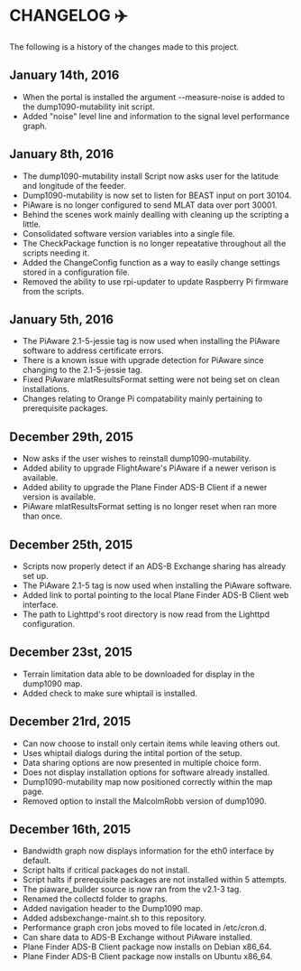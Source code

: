 # CHANGELOG :airplane:

The following is a history of the changes made to this project.

## January 14th, 2016

* When the portal is installed the argument --measure-noise is added to the dump1090-mutability init script.
* Added "noise" level line and information to the signal level performance graph.

## January 8th, 2016

* The dump1090-mutability install Script now asks user for the latitude and longitude of the feeder.
* Dump1090-mutability is now set to listen for BEAST input on port 30104.
* PiAware is no longer configured to send MLAT data over port 30001.
* Behind the scenes work mainly dealling with cleaning up the scripting a little.
* Consolidated software version variables into a single file.
* The CheckPackage function is no longer repeatative throughout all the scripts needing it.
* Added the ChangeConfig function as a way to easily change settings stored in a configuration file.
* Removed the ability to use rpi-updater to update Raspberry Pi firmware from the scripts.

## January 5th, 2016

* The PiAware 2.1-5-jessie tag is now used when installing the PiAware software to address certificate errors.
* There is a known issue with upgrade detection for PiAware since changing to the 2.1-5-jessie tag.
* Fixed PiAware mlatResultsFormat setting were not being set on clean installations.
* Changes relating to Orange Pi compatability mainly pertaining to prerequisite packages.

## December 29th, 2015

* Now asks if the user wishes to reinstall dump1090-mutability.
* Added ability to upgrade FlightAware's PiAware if a newer verison is available.
* Added ability to upgrade the Plane Finder ADS-B Client if a newer version is available.
* PiAware mlatResultsFormat setting is no longer reset when ran more than once.

## December 25th, 2015

* Scripts now properly detect if an ADS-B Exchange sharing has already set up.
* The PiAware 2.1-5 tag is now used when installing the PiAware software.
* Added link to portal pointing to the local Plane Finder ADS-B Client web interface.
* The path to Lighttpd's root directory is now read from the Lighttpd configuration.

## December 23st, 2015

* Terrain limitation data able to be downloaded for display in the dump1090 map.
* Added check to make sure whiptail is installed.

## December 21rd, 2015

* Can now choose to install only certain items while leaving others out.
* Uses whiptail dialogs during the intital portion of the setup.
* Data sharing options are now presented in multiple choice form.
* Does not display installation options for software already installed.
* Dump1090-mutability map now positioned correctly within the map page.
* Removed option to install the MalcolmRobb version of dump1090.

## December 16th, 2015

* Bandwidth graph now displays information for the eth0 interface by default.
* Script halts if critical packages do not install.
* Script halts if prerequisite packages are not installed within 5 attempts.
* The piaware_builder source is now ran from the v2.1-3 tag.
* Renamed the collectd folder to graphs.
* Added navigation header to the Dump1090 map.
* Added adsbexchange-maint.sh to this repository.
* Performance graph cron jobs moved to file located in /etc/cron.d.
* Can share data to ADS-B Exchange without PiAware installed.
* Plane Finder ADS-B Client package now installs on Debian x86_64.
* Plane Finder ADS-B Client package now installs on Ubuntu x86_64.
